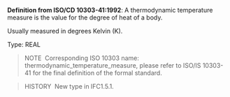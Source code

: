 ﻿**Definition from ISO/CD 10303-41:1992**: A thermodynamic temperature measure is the value for the degree of heat of a body.

Usually measured in degrees Kelvin (K).

Type: REAL

> NOTE&nbsp; Corresponding ISO 10303 name: thermodynamic_temperature_measure, please refer to ISO/IS 10303-41 for the final definition of the formal standard.

> HISTORY&nbsp; New type in IFC1.5.1.
